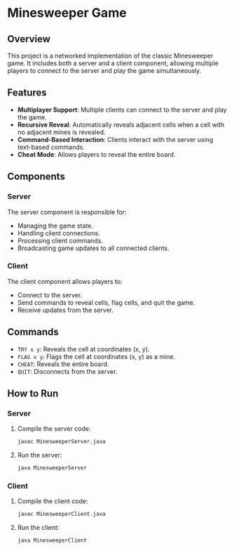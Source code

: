 # Minesweeper Game

## Overview
This project is a networked implementation of the classic Minesweeper game. It includes both a server and a client component, allowing multiple players to connect to the server and play the game simultaneously.

## Features
- **Multiplayer Support**: Multiple clients can connect to the server and play the game.
- **Recursive Reveal**: Automatically reveals adjacent cells when a cell with no adjacent mines is revealed.
- **Command-Based Interaction**: Clients interact with the server using text-based commands.
- **Cheat Mode**: Allows players to reveal the entire board.

## Components
### Server
The server component is responsible for:
- Managing the game state.
- Handling client connections.
- Processing client commands.
- Broadcasting game updates to all connected clients.

### Client
The client component allows players to:
- Connect to the server.
- Send commands to reveal cells, flag cells, and quit the game.
- Receive updates from the server.

## Commands
- `TRY x y`: Reveals the cell at coordinates (x, y).
- `FLAG x y`: Flags the cell at coordinates (x, y) as a mine.
- `CHEAT`: Reveals the entire board.
- `QUIT`: Disconnects from the server.

## How to Run
### Server
1. Compile the server code:
   ```sh
   javac MinesweeperServer.java

2. Run the server:
    ```sh
   java MinesweeperServer

### Client
1. Compile the client code:
    ```sh
    javac MinesweeperClient.java

2. Run the client:
    ```sh
    java MinesweeperClient

